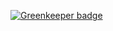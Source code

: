 

[![Greenkeeper badge](https://badges.greenkeeper.io/naokie/electron-github-viewer.svg)](https://greenkeeper.io/)